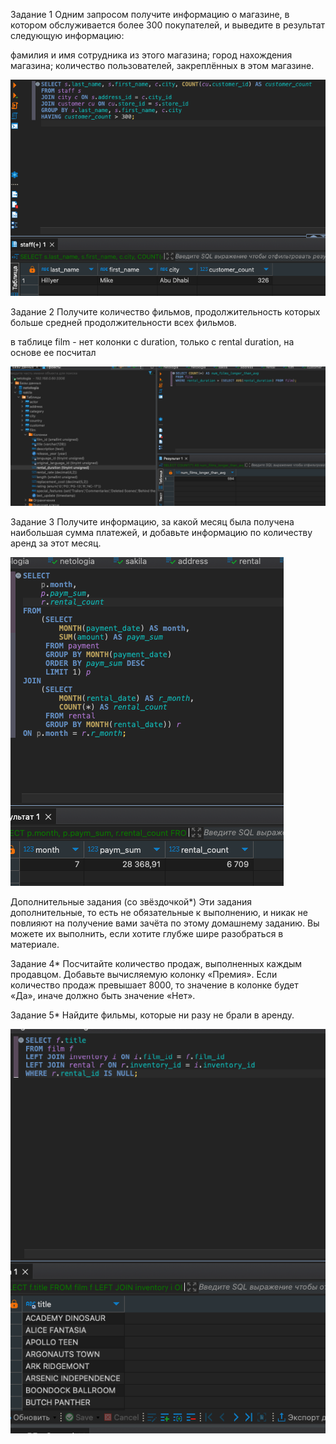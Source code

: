 Задание 1
Одним запросом получите информацию о магазине, в котором обслуживается более 300 покупателей, и выведите в результат следующую информацию:

фамилия и имя сотрудника из этого магазина;
город нахождения магазина;
количество пользователей, закреплённых в этом магазине.

![Task1](https://github.com/DmitriyKly/HW_DevOps_Netology/blob/main/SQL.%20%D0%A7%D0%B0%D1%81%D1%82%D1%8C%202/screen/Task1.png)

Задание 2
Получите количество фильмов, продолжительность которых больше средней продолжительности всех фильмов.

в таблице film - нет колонки с duration, только с rental duration, на основе ее посчитал

![Task2](https://github.com/DmitriyKly/HW_DevOps_Netology/blob/main/SQL.%20%D0%A7%D0%B0%D1%81%D1%82%D1%8C%202/screen/Task2.png)

Задание 3
Получите информацию, за какой месяц была получена наибольшая сумма платежей, и добавьте информацию по количеству аренд за этот месяц.

![Task3](https://github.com/DmitriyKly/HW_DevOps_Netology/blob/main/SQL.%20%D0%A7%D0%B0%D1%81%D1%82%D1%8C%202/screen/Task3.png)

Дополнительные задания (со звёздочкой*)
Эти задания дополнительные, то есть не обязательные к выполнению, и никак не повлияют на получение вами зачёта по этому домашнему заданию. Вы можете их выполнить, если хотите глубже шире разобраться в материале.

Задание 4*
Посчитайте количество продаж, выполненных каждым продавцом. Добавьте вычисляемую колонку «Премия». Если количество продаж превышает 8000, то значение в колонке будет «Да», иначе должно быть значение «Нет».



Задание 5*
Найдите фильмы, которые ни разу не брали в аренду.

![Task4](https://github.com/DmitriyKly/HW_DevOps_Netology/blob/main/SQL.%20%D0%A7%D0%B0%D1%81%D1%82%D1%8C%202/screen/Task5.png)